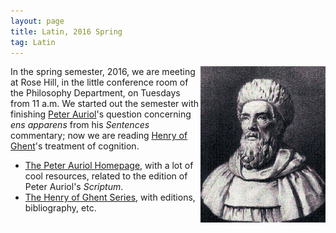 ```yaml
---
layout: page
title: Latin, 2016 Spring
tag: Latin
---
```


<img class="img-single" align="right" src="/public/img/hg.gif" width="200"> In the spring semester, 2016, we are meeting at Rose Hill, in the little conference room of the Philosophy Department, on Tuesdays from 11 a.m. We started out the semester with finishing [Peter Auriol](http://plato.stanford.edu/entries/auriol/)'s question concerning *ens apparens* from his *Sentences* commentary; now we are reading [Henry of Ghent](http://plato.stanford.edu/entries/henry-ghent/)'s treatment of cognition.

- <a href="http://www.peterauriol.net" target="_blank">The Peter Auriol Homepage</a>, with a lot of cool resources, related to the edition of Peter Auriol's *Scriptum*.
- <a href="https://philosophy.unca.edu/henry-ghent-series" target="_blank">The Henry of Ghent Series</a>, with editions, bibliography, etc.
